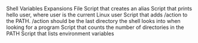 Shell Variables Expansions File
Script that creates an alias
Script that prints hello user, where user is the current Linux user
Script that adds /action to the PATH. /action should be the last directory the shell looks into when looking for a program
Script that counts the number of directories in the PATH
Script that lists environment variables
